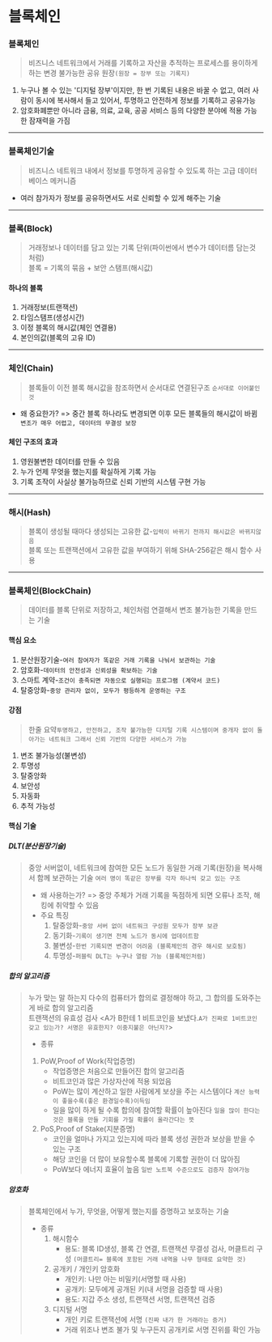 # 블록체인
### **블록체인** 
> 비즈니스 네트워크에서 거래를 기록하고 자산을 추적하는 프로세스를 용이하게 하는 변경 불가능한 공유 원장`(원장 = 장부 또는 기록지)`  
1. 누구나 볼 수 있는 '디지털 장부'이지만, 한 번 기록된 내용은 바꿀 수 없고, 여러 사람이 동시에 복사해서 들고 있어서, 투명하고 안전하게 정보를 기록하고 공유가능  
2. 암호화폐뿐만 아니라 금융, 의료, 교육, 공공 서비스 등의 다양한 분야에 적용 가능한 잠재력을 가짐

 --- 

### **블록체인기술** 
> 비즈니스 네트워크 내에서 정보를 투명하게 공유할 수 있도록 하는 고급 데이터베이스 메커니즘  
* 여러 참가자가 정보를 공유하면서도 서로 신뢰할 수 있게 해주는 기술

 ---

### **블록(Block)**
> 거래정보나 데이터를 담고 있는 기록 단위(파이썬에서 변수가 데이터름 담는것 처럼)  
> 블록 = 기록의 묶음 + 보안 스탬프(해시값)
#### 하나의 블록
1. 거래정보(트랜잭션)
2. 타임스탬프(생성시간)
3. 이정 블록의 해시값(체인 연결용)
4. 본인의값(블록의 고유 ID)

 ---

### **체인(Chain)**
> 블록들이 이전 블록 해시값을 참조하면서 순서대로 연결된구조 `순서대로 이어붙인것`

* 왜 중요한가? => 중간 블록 하나라도 변경되면 이후 모든 블록들의 해시값이 바뀜 `변조가 매우 어렵고, 데이터의 무결성 보장`  

#### 체인 구조의 효과
1. 영원불변한 데이터를 만들 수 있음
2. 누가 언제 무엇을 했는지를 확실하게 기록 가능
3. 기록 조작이 사실상 불가능하므로 신뢰 기반의 시스템 구현 가능

 ---

### **해시(Hash)**
> 블록이 생성될 때마다 생성되는 고유한 값-`입력이 바뀌기 전까지 해시값은 바뀌지않음`  
> 블록 또는 트랜잭션에서 고유한 값을 부여하기 위해 SHA-256같은 해시 함수 사용

 ---

### **블록체인(BlockChain)**
> 데이터를 블록 단위로 저장하고, 체인처럼 연결해서 변조 불가능한 기록을 만드는 기술

#### 핵심 요소 
1. 분산원장기술-`여러 참여자가 똑같은 거래 기록을 나눠서 보관하는 기술`
2. 암호화-`데이터의 안전성과 신뢰성을 확보하는 기술`
3. 스마트 계약-`조건이 충족되면 자동으로 실행되는 프로그램 (계약서 코드)`
4. 탈중앙화-`중앙 관리자 없이, 모두가 평등하게 운영하는 구조`

#### 강점
> 한줄 요약`투명하고, 안전하고, 조작 불가능한 디지털 기록 시스템이며 중개자 없이 돌아가는 네트워크 그래서 신뢰 기반의 다양한 서비스가 가능`
1. 변조 불가능성(불변성)
2. 투명성
3. 탈중앙화
4. 보안성
5. 자동화
6. 추적 가능성

#### 핵심 기술
##### DLT(분산원장기술)
> 중앙 서버없이, 네트워크에 참여한 모든 노드가 동일한 거래 기록(원장)을 복사해서 함께 보관하는 기술 `여러 명이 똑같은 장부를 각자 하나씩 갖고 있는 구조`  
> * 왜 사용하는가? => 중앙 주체가 거래 기록을 독점하게 되면 오류나 조작, 해킹에 취약할 수 있음  
> * 주요 특징 
>     1. 탈중앙화-`중앙 서버 없이 네트워크 구성원 모두가 장부 보관`
>     2. 동기화-`기록이 생기면 전체 노드가 동시에 업데이트함`
>     3. 불변성-`한번 기록되면 변경이 어려움 (블록체인의 경우 해시로 보호됨)`
>     4. 투명성-`퍼블릭 DLT는 누구나 열람 가능 (블록체인처럼)`

##### 합의 알고리즘
> 누가 맞는 말 하는지 다수의 컴퓨터가 합의로 결정해야 하고, 그 합의를 도와주는게 바로 합의 알고리즘  
> 트랜잭션의 유효성 검사 <A가 B한테 1 비트코인을 보냈다.`A가 진짜로 1비트코인 갖고 있는가? 서명은 유효한지? 이중지불은 아닌지?`>  
> * 종류  
> 1. PoW,Proof of Work(작업증명)  
>     * 작업증명은 처음으로 만들어진 합의 알고리즘  
>     * 비트코인과 많은 가상자산에 적용 되었음
>     * PoW는 많이 계산하고 일한 사람에게 보상을 주는 시스템이다 `계산 능력이 좋을수록(좋은 환경일수록)이득임`  
>     * 일을 많이 하게 될 수록 합의에 참여할 확률이 높아진다 `일을 많이 한다는 것은 블록을 만들 기회를 가질 확률이 올라간다는 뜻`
> 2. PoS,Proof of Stake(지분증명)  
>     * 코인을 얼마나 가지고 있는지에 따라 블록 생성 권한과 보상을 받을 수 있는 구조  
>     * 해당 코인을 더 많이 보유할수록 블록에 기록할 권한이 더 많아짐  
>     * PoW보다 에너지 효율이 높음 `일반 노트북 수준으로도 검증자 참여가능`

##### 암호화
> 블록체인에서 누가, 무엇을, 어떻게 했는지를 증명하고 보호하는 기술
> * 종류  
>     1. 해시함수  
>           * 용도: 블록 ID생성, 블록 간 연결, 트랜잭션 무결성 검사, 머클트리 구성 `(머클트리= 블록에 포함된 거래 내역을 나무 형태로 요약한 것)`
>     2. 공개키 / 개인키 암호화  
>           * 개인키: 나만 아는 비밀키(서명할 때 사용)  
>           * 공개키: 모두에게 공개된 키(내 서명을 검증할 때 사용)  
>           * 용도: 지갑 주소 생성, 트랜잭션 서명, 트랜잭션 검증
>     3. 디지털 서명  
>           * 개인 키로 트랜잭션에 서명 `(진짜 내가 한 거래라는 증거)`  
>           * 거래 위조나 변조 불가 및 누구든지 공개키로 서명 진위를 확인 가능

